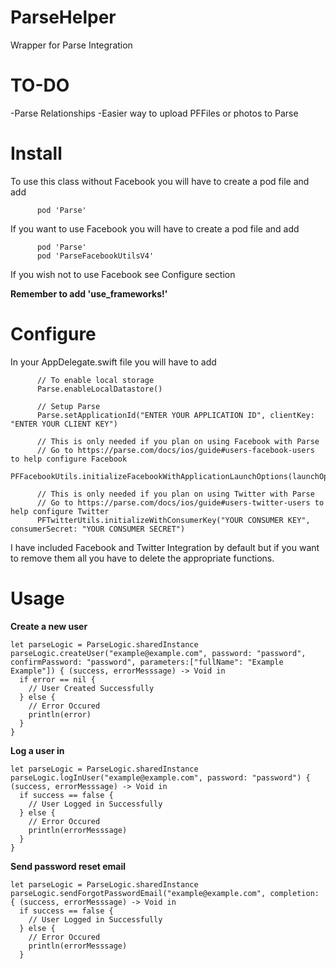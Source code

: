 # ParseHelper
Wrapper for Parse Integration

# TO-DO

-Parse Relationships
-Easier way to upload PFFiles or photos to Parse

# Install
To use this class without Facebook you will have to create a pod file and add 
         
          pod 'Parse'

If you want to use Facebook you will have to create a pod file and add
          
          pod 'Parse'
          pod 'ParseFacebookUtilsV4'

If you wish not to use Facebook see Configure section

**Remember to add 'use_frameworks!'**

# Configure
In your AppDelegate.swift file you will have to add

          // To enable local storage
          Parse.enableLocalDatastore()
          
          // Setup Parse
          Parse.setApplicationId("ENTER YOUR APPLICATION ID", clientKey: "ENTER YOUR CLIENT KEY")
          
          // This is only needed if you plan on using Facebook with Parse
          // Go to https://parse.com/docs/ios/guide#users-facebook-users to help configure Facebook
          PFFacebookUtils.initializeFacebookWithApplicationLaunchOptions(launchOptions)
        
          // This is only needed if you plan on using Twitter with Parse
          // Go to https://parse.com/docs/ios/guide#users-twitter-users to help configure Twitter
          PFTwitterUtils.initializeWithConsumerKey("YOUR CONSUMER KEY", consumerSecret: "YOUR CONSUMER SECRET")

I have included Facebook and Twitter Integration by default but if you want to remove them all you have to delete the appropriate functions.

# Usage

**Create a new user**

    let parseLogic = ParseLogic.sharedInstance
    parseLogic.createUser("example@example.com", password: "password", confirmPassword: "password", parameters:["fullName": "Example Example"]) { (success, errorMesssage) -> Void in
      if error == nil {
        // User Created Successfully
      } else {
        // Error Occured
        println(error)
      }
    }

**Log a user in**

    let parseLogic = ParseLogic.sharedInstance
    parseLogic.logInUser("example@example.com", password: "password") { (success, errorMesssage) -> Void in
      if success == false {
        // User Logged in Successfully
      } else {
        // Error Occured
        println(errorMesssage)
      }
    }
    
**Send password reset email**

    let parseLogic = ParseLogic.sharedInstance
    parseLogic.sendForgotPasswordEmail("example@example.com", completion: { (success, errorMesssage) -> Void in
      if success == false {
        // User Logged in Successfully
      } else {
        // Error Occured
        println(errorMesssage)
      }
